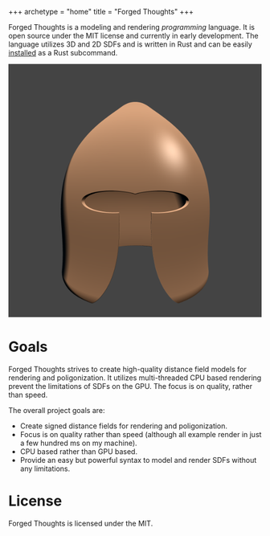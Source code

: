 +++
archetype = "home"
title = "Forged Thoughts"
+++

Forged Thoughts is a modeling and rendering *programming* language. It is open source under the MIT license and currently in early development. The language utilizes 3D and 2D SDFs and is written in Rust and can be easily [installed](basics/installation) as a Rust subcommand.

![pic](main.png)

# Goals

Forged Thoughts strives to create high-quality distance field models for rendering and poligonization. It utilizes multi-threaded CPU based rendering prevent the limitations of SDFs on the GPU. The focus is on quality, rather than speed.

The overall project goals are:

* Create signed distance fields for rendering and poligonization.
* Focus is on quality rather than speed (although all example render in just a few hundred ms on my machine).
* CPU based rather than GPU based.
* Provide an easy but powerful syntax to model and render SDFs without any limitations.

# License

Forged Thoughts is licensed under the MIT.
